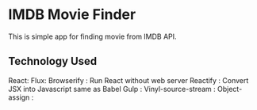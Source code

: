 # IMDB Movie Finder
This is simple app for finding movie from IMDB API.

## Technology Used
React:
Flux:
Browserify : Run React without web server
Reactify : Convert JSX into Javascript same as Babel
Gulp :
Vinyl-source-stream :
Object-assign :
